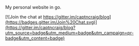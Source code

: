 My personal website in go.


[![Join the chat at https://gitter.im/captncraig/blog](https://badges.gitter.im/Join%20Chat.svg)](https://gitter.im/captncraig/blog?utm_source=badge&utm_medium=badge&utm_campaign=pr-badge&utm_content=badge)